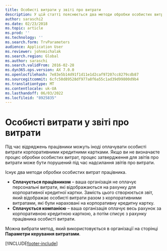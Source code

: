 ```yaml
---
title: Особисті витрати у звіті про витрати
description: У цій статті пояснюється два методи обробки особистих витрат працівника в Microsoft Dynamics 365 Фінанси.
author: saraschi2
ms.date: 02/23/2018
ms.topic: article
ms.prod: ''
ms.technology: ''
ms.search.form: TrvParameters
audience: Application User
ms.reviewer: johnmichalak
ms.search.region: Global
ms.author: saraschi
ms.search.validFrom: 2016-02-28
ms.dyn365.ops.version: AX 7.0.0
ms.openlocfilehash: 7e83e5b14d91f1d11e1d2caf97207cc8279cdb87
ms.sourcegitcommit: 6cfc50d89528df977a8f6a55c1ad39d99800d9b4
ms.translationtype: MT
ms.contentlocale: uk-UA
ms.lasthandoff: 06/03/2022
ms.locfileid: "8925835"
---
```

# <a name="personal-expenses-on-an-expense-report"></a>Особисті витрати у звіті про витрати

Під час відряджень працівники можуть іноді оплачувати особисті витрати корпоративними кредитними картками. Якщо ви не визначаєте процес обробки особистих витрат, процес затвердження для звітів про витрати може бути порушений під час надсилання звітів про витрати. 

Існує два методи обробки особистих витрат працівника.

- **Сплачується працівником** – ваша організація не оплачує персональні витрати, які відображаються на рахунку для корпоративної кредитної картки. Замість цього створюється звіт, який відображає особисті витрати разом з корпоративними витратами, які були нараховані на корпоративну кредитну картку.
- **Сплачується компанією** – ваша організація оплачує весь рахунок за корпоративною кредитною карткою, а потім списує з рахунку працівника особисті витрати.

Можна вибрати метод, який використовується в організації на сторінці **Параметри керування витратами**.


[!INCLUDE[footer-include](../includes/footer-banner.md)]